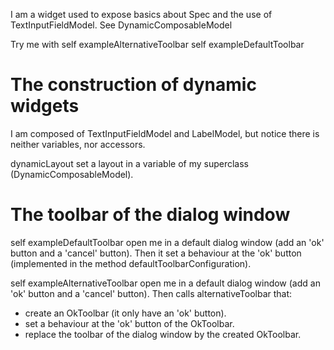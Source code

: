 I am a widget used to expose basics about Spec and the use of TextInputFieldModel.See DynamicComposableModelTry me withself exampleAlternativeToolbarself exampleDefaultToolbarThe construction of dynamic widgets===============================I am composed of TextInputFieldModel and LabelModel, but notice there is neither variables, nor accessors.dynamicLayout set a layout in a variable of my superclass (DynamicComposableModel).The toolbar of the dialog window ============================self exampleDefaultToolbar open me in a default dialog window (add an 'ok' button and a 'cancel' button).Then it set a behaviour at the 'ok' button (implemented in the method defaultToolbarConfiguration).self exampleAlternativeToolbar open me in a default dialog window (add an 'ok' button and a 'cancel' button).Then calls alternativeToolbar that:- create an OkToolbar (it only have an 'ok' button).- set a behaviour at the 'ok' button of the OkToolbar.- replace the toolbar of the dialog window by the created OkToolbar.